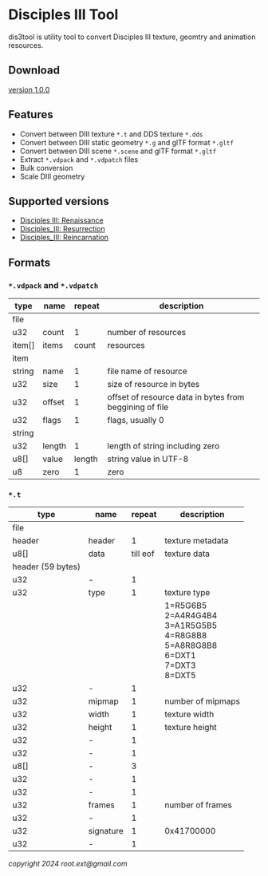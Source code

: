 # Disciples III Tool

dis3tool is utility tool to convert Disciples III texture, geomtry and animation resources.

## Download

[version 1.0.0](https://github.com/rootext/dis3tool-release/releases/download/v1.0.0/dis3tool-1.0.0.zip)

## Features
* Convert between DIII texture `*.t` and DDS texture `*.dds `
* Convert between DIII static geometry `*.g` and glTF format `*.gltf`
* Convert between DIII scene `*.scene` and glTF format `*.gltf`
* Extract `*.vdpack` and `*.vdpatch` files
* Bulk conversion
* Scale DIII geometry

## Supported versions
* [Disciples III: Renaissance](https://en.wikipedia.org/wiki/Disciples_III:_Renaissance#Renaissance)
* [Disciples_III: Resurrection](https://en.wikipedia.org/wiki/Disciples_III:_Renaissance#Resurrection)
* [Disciples_III: Reincarnation](https://en.wikipedia.org/wiki/Disciples_III:_Renaissance#Reincarnation)

## Formats

### `*.vdpack` and `*.vdpatch`

|type|name|repeat|description|
|---|---|---|---|
|file|
|u32|count|1|number of resources|
|item[]|items|count|resources|
|item|
|string|name|1|file name of resource
|u32|size|1|size of resource in bytes|
|u32|offset|1|offset of resource data in bytes from beggining of file|
|u32|flags|1|flags, usually 0|
|string|
|u32|length|1|length of string including zero|
|u8[]|value|length|string value in UTF-8|
|u8|zero|1|zero|

### `*.t`

|type|name|repeat|description|
|---|---|---|---|
|file|
|header|header|1|texture metadata|
|u8[]|data|till eof|texture data|
|header (59 bytes)|
|u32|-|1||
|u32|type|1|texture type|
||||1=R5G6B5<br/> 2=A4R4G4B4<br/> 3=A1R5G5B5<br/> 4=R8G8B8<br/> 5=A8R8G8B8<br/> 6=DXT1<br/> 7=DXT3<br/> 8=DXT5|
|u32|-|1||
|u32|mipmap|1|number of mipmaps|
|u32|width|1|texture width|
|u32|height|1|texture height|
|u32|-|1||
|u32|-|1||
|u8[]|-|3||
|u32|-|1||
|u32|-|1||
|u32|frames|1|number of frames|
|u32|-|1||
|u32|signature|1|0x41700000|
|u32|-|1||



 _copyright 2024 root.ext@gmail.com_

